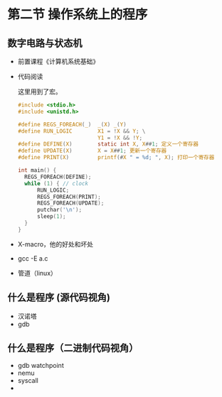 # 第二节 操作系统上的程序

## 数字电路与状态机

* 前置课程《计算机系统基础》

* 代码阅读

  这里用到了宏。

  ```c
  #include <stdio.h>
  #include <unistd.h>
  
  #define REGS_FOREACH(_)  _(X) _(Y)
  #define RUN_LOGIC        X1 = !X && Y; \
                           Y1 = !X && !Y;
  #define DEFINE(X)        static int X, X##1; 定义一个寄存器
  #define UPDATE(X)        X = X##1; 更新一个寄存器
  #define PRINT(X)         printf(#X " = %d; ", X); 打印一个寄存器
  
  int main() {
    REGS_FOREACH(DEFINE);
    while (1) { // clock
        RUN_LOGIC;
        REGS_FOREACH(PRINT);
        REGS_FOREACH(UPDATE);
        putchar('\n'); 
        sleep(1);
    }
  }
  ```

* X-macro，他的好处和坏处

* gcc -E a.c

* 管道（linux）

## 什么是程序 (源代码视角)

* 汉诺塔
* gdb

## 什么是程序（二进制代码视角）

* gdb watchpoint
* nemu
* syscall
* 
